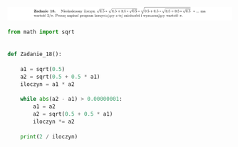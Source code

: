 ![Zadanie 18](../../srt/zbior_zadan/18.png)
```python
from math import sqrt


def Zadanie_18():

    a1 = sqrt(0.5)
    a2 = sqrt(0.5 + 0.5 * a1)
    iloczyn = a1 * a2

    while abs(a2 - a1) > 0.00000001:
        a1 = a2
        a2 = sqrt(0.5 + 0.5 * a1)
        iloczyn *= a2

    print(2 / iloczyn)



```